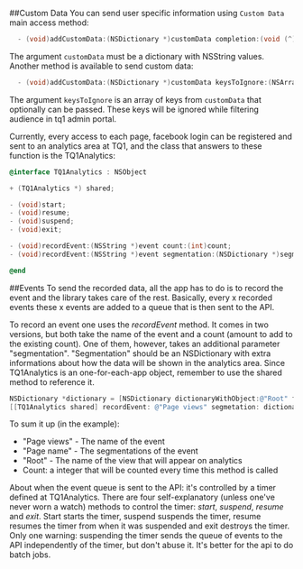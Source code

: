 ##Custom Data
You can send user specific information using `Custom Data` main access method:

```objectivec
  - (void)addCustomData:(NSDictionary *)customData completion:(void (^)(BOOL success))completion;
```
The argument `customData` must be a dictionary with NSString values.
Another method is available to send custom data:

```objectivec
  - (void)addCustomData:(NSDictionary *)customData keysToIgnore:(NSArray *)keysToIgnore completion:(void (^)(BOOL success))completion;
```
The argument `keysToIgnore` is an array of keys from `customData` that optionally can be passed. These keys will be ignored while filtering audience in tq1 admin portal.

Currently, every access to each page, facebook login can be registered and sent to an analytics area at TQ1, and the class that answers to these function is the TQ1Analytics:

```objectivec
@interface TQ1Analytics : NSObject

+ (TQ1Analytics *) shared;

- (void)start;
- (void)resume;
- (void)suspend;
- (void)exit;

- (void)recordEvent:(NSString *)event count:(int)count;
- (void)recordEvent:(NSString *)event segmentation:(NSDictionary *)segmentation count:(int)count;

@end
```

##Events
To send the recorded data, all the app has to do is to record the event and the library takes care of the rest.
Basically, every x recorded events these x events are added to a queue that is then sent to the API.

To record an event one uses the *recordEvent* method. It comes in two versions, but both take the name of the event and a count (amount to add to the existing count). One of them, however, takes an additional parameter "segmentation". "Segmentation" should be an NSDictionary with extra informations about how the data will be shown in the analytics area.
Since TQ1Analytics is an one-for-each-app object, remember to use the shared method to reference it.

```objectivec
NSDictionary *dictionary = [NSDictionary dictionaryWithObject:@"Root" forKey:@"Page name"];
[[TQ1Analytics shared] recordEvent: @"Page views" segmetation: dictionary count:1];
```

To sum it up (in the example):

  - "Page views" - The name of the event
  - "Page name" - The segmentations of the event
  - "Root" - The name of the view that will appear on analytics
  - Count: a integer that will be counted every time this method is called

About when the event queue is sent to the API: it's controlled by a timer defined at TQ1Analytics.
There are four self-explanatory (unless one've never worn a watch) methods to control the timer: *start*, *suspend*, *resume* and *exit*.
Start starts the timer, suspend suspends the timer, resume resumes the timer from when it was suspended and exit destroys the timer.
Only one warning: suspending the timer sends the queue of events to the API independently of the timer, but don't abuse it. It's better for the api to do batch jobs.
